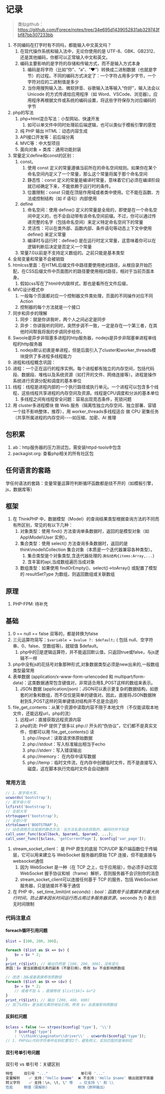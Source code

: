 

# 记录

> 类似github：https://github.com/Forece/notes/tree/34e695d1439052831ab329743fbf87bb307233bb

1. 不同编码在打字时有不同吗，都能输入中文英文吗？
   1. 在现代操作系统和输入法中，无论你使用的是 UTF-8、GBK、GB2312、还是其他编码，你都可以正常输入中文和英文。
   2. 编码主要影响的是字符的存储和传输方式，而不是输入方式本身
      1. 编码是将字符（比如“你”、“a”、“❤”）转换成二进制数据（也就是字节）的过程。不同的编码方式决定了：一个字符占用多少字节，一个字符对应的二进制值是多少
      2. 当你用搜狗输入法、微软拼音、谷歌输入法等输入“你好”，输入法会以 Unicode 的方式传递给应用程序（如 Word、VSCode、浏览器）。应用程序再根据文件或系统的编码设置，将这些字符保存为对应编码的字节
2. php的写法
   1. php+html混合写法：小型网站、快速开发
      1. 如可以单文件中同时处理前后端逻辑，也可以类似于模板引擎的感觉
   2. 纯 PHP 输出 HTML：动态内容生成
   3. API接口开发等：前后端分离
   4. MVC等：中大型项目
   5. 面向对象 + 类库：通用功能封装
3. 常量定义define和const的区别：
   1. const。
      1. 使用 const 定义的常量遵循当前所在的命名空间规则。如果你在某个命名空间内定义了一个常量，那么这个常量将属于那个命名空间
      2. 静态性：const 定义的常量是编译时常量，意味着它们必须在编译阶段就已经确定下来，不能依赖于运行时的条件。
      3. 位置限制：const 只能在顶层作用域或者类中使用。它不能在函数、方法或控制结构（如 if 语句）内部使用
   2. define
      1. 命名空间：使用 define() 定义的常量是全局的，即使是在一个命名空间中定义的，也不会自动带有该命名空间前缀。不过，你可以通过传递完整的名字（包括命名空间）来定义特定命名空间下的常量
      2. 灵活性：可以在类外部、函数内部、条件语句等动态上下文中使用 define() 来定义常量
      3. 编译时与运行时：define() 是在运行时定义常量，这意味着你可以在逻辑判断后决定是否定义一个常量
   3. 常量7.0以前是不支持定义数组的。之前只能是基本类型
4. 全局变量和常量不会被销毁
5. htmlcss里面：在HTML后缀文件中路径要使用绝对路径，从根目录开始匹配，在CSS后缀文件中页面图片的路径要使用相对路径，相对于当前页面本身。
   1. 假如css写在了html中内联样式，那也是看所在文件后缀，
6. MVC设计模式中
   1. 一般每个页面都对应一个控制器文件类处理，页面的不同操作对应不同Action
   2. 控制器的每个方法就是一个接口
7. 同步和异步的理解
   1. 同步：就是你讲我听，两个人之间必定是同步
   2. 异步：你讲我听的同时，突然步调不一致，一定是存在一个第三者，在其他时间帮我将我的步调同步给你，
8. Swoole是异步非阻塞多进程的http服务器，nodejs是异步非阻塞单进程单线程的http服务器
   1. nodejs默认初衷是单进程，但是后面引入了cluster和worker_threads模块提供了多进程多线程能力
9.  进程和线程概念巩固：
   1. 进程：一个正在运行的程序实例。每个进程都有独立的内存空间，包括代码段、数据段、堆栈以及系统资源（如打开的文件、网络连接等）。进程是操作系统进行资源分配和调度的基本单位
   2. 线程：线程是进程内部的一个执行路径或执行单元。一个进程可以包含多个线程，这些线程共享进程的内存空间及资源。线程是CPU调度和分派的基本单位
      1. 多线程之间有线程安全问题：容易出现竞态条件，死锁问题
   3. 用 cluster多进程模块 做 Web 服务（隔离性独立内存空间、独立部署、容错一个挂不影响整体，推荐），用 worker_threads多线程适合 做 CPU 密集任务（共享所属进程的内存空间----如压缩、加密、AI 推理

## 包积累

1. ab：http服务器的压力测试包，需安装httpd-tools中包含
2. packagist.org: 查看php相关的所有社区包


## 任何语言的套路

学任何语法的套路：变量常量运算符判断循环函数都是绕不开的（如模板引擎，js，数据库等）

## 框架

1. 在 ThinkPHP 中，数据模型（Model）的查询结果类型根据查询方法的不同而有所区别，常见的有以下几种：
   1. 对象类型：使用 find() 方法查询单条数据时，返回的是模型对象（如 App\Model\User 实例）。
   2. 集合类型：使用 select() 方法查询多条数据时，返回的是 think\model\Collection 集合对象（本质是一个迭代器兼容各种类型）。
      1. 集合类型是个对象类型,含迭代器处理的.`类似结构{items:Array,...}`
      2. 含丰富的api,当成数组遍历当成对象
   3. 数组类型：如果使用 findOrEmpty()、select()->toArray() 或配置了模型的 resultSetType 为数组，则返回数组或关联数组

## 原理

1. PHP-FPM:  待补充

## 基础

1. 0 == null == false  双等的，都是转换为false
2. 三元运算符简写：`$variable = $value ?: $default;` ( 包括 null、空字符串、0、false、空数组等)，就赋值 $default。
   1. php中的||是逻辑运算符，并不能返回默认值，只返回true或false，与js逻辑不一样 
3. php中没有js的花括号对象那种形式,对象数据类型必须是new出来的,一般数组类型最常用
4. 表单数据 (application/x-www-form-urlencoded 和 multipart/form-data)：这类数据通常包含键值对，非常适合用$_POST这样的数组来表示。
   1. JSON 数据 (application/json)：JSON可以表示更复杂的数据结构，如嵌套的对象和数组，而不仅仅是简单的键值对。因此，直接将JSON数据映射到$_POST这样的简单键值对结构并不总是合适的
5. file_get_contents：从某个资源中读取内容不限于本地文件（不仅能读取本地文件，还能远程url，php的流）
   1. 远程url：直接获取远程资源内容
   2. php的流: PHP 提供了很多以 php:// 开头的“伪协议”，它们都不是真实文件，但都可以用 file_get_contents() 读
      1. php://input：读取请求体原始数据
      2. php://stdout：写入标准输出相当于echo
      3. php://stderr：写入错误输出
      4. php://memory： 在内存中读写数据
      5. php://temp：临时文件流，在内存中创建临时文件，而不是直接写入磁盘，这在脚本执行完临时文件会自动删除

### 常用方法

```php
// 1、首字母大写，
ucwords('bootstrap');
// 首字母小写
lcfirst('Bootstrap');
// 全部大写
strtoupper('bootstrap');
// 全部小写
strtolower('BOOTSTRAP');
// 动态调用方法或类的静态方法：当方法名是动态获取的，编码时并不知道
call_user_func($callback, $param1, $param2, ...);
call_user_func([$class, 'getCurrentPage'], $config['var_page']);
```

1. stream_socket_client： 是 PHP 原生的底层 TCP/UDP 客户端函数位于传输层，它可以用来建立与 WebSocket 服务器的原始 TCP 连接，但不能直接与websocket通信
   1. 因为 WebSocket 是一种（在 TCP 之上，位于应用层），你必须手动实现 WebSocket 握手协议和帧（frame）解析，否则服务器不会识别你的消息
   2. stream_socket_client可以连接任何基于 TCP 的服务，包括 WebSocket 服务器，只是链接并不等于通信
2. 在 PHP 中，set_time_limit(int $seconds): bool： 函数用于设置脚本的最大执行时间，防止脚本因长时间运行而占用过多服务器资源，$seconds 为 0 表示无时间限制



### 代码注意点

#### foreach循环引用问题

```php 
$list = [100, 200, 300];

foreach ($list as $k => $v) {
    $v = $v * 2;
}
print_r($list); // 输出仍然是 [100, 200, 300]，没有变化
原因：$v 是当前数组元素的副本（不是引用）。修改 $v 不会影响原数组

// 改进：加&或者直接修改原数组
foreach ($list as $k => &$v) {
    $v = $v * 2;
    // 或者不加 & ，直接修改 $list[$k]= &v*2
}
print_r($list); // 输出 [200, 400, 600]
// 加了&的$v 是当前元素的地址引用。修改 $v 会直接影响原数组
```

#### 反斜杠问题

```php
$class = false !== strpos($config['type'], '\\') 
    ? $config['type'] 
    : '\\think\\paginator\\driver\\' . ucwords($config['type']);
// 1. PHPdai代码字符串中反斜杠要写2个，避免转义，实际匹配的是单斜杠
```

#### 双引号单引号问题

双引号 vs 单引号：关键区别
```php
特性	   双引号 "..."	           单引号 '...'
变量解析	✅ 支持："Hello $name"	❌ 不支持：'Hello $name' 输出就是字面量
转义字符	✅ 支持：\n, \t, \" 等	⚠️ 仅支持 \' 和 \\
性能	   稍慢（需解析）	           稍快（原样输出）
```